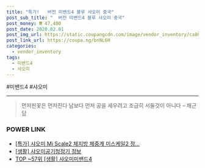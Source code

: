 ```yaml
--- 
title: "특가!   버전 미밴드4 블루 샤오미 중국" 
post_sub_title: "  버전 미밴드4 블루 샤오미 중국" 
post_money: ₩ 47,400 
post_date: 2020.02.01 
post_img_url: https://static.coupangcdn.com/image/vendor_inventory/ca80/a1ebde2e7660ede791935dc1903792845b0d1997c917fa367dda1e34548e.jpg 
post_link_url: https://coupa.ng/bnNL6H 
categories: 
  - vendor_inventory 
tags: 
  - 미밴드4 
  - 샤오미 
--- 
```

  #미밴드4 #샤오미 
<hr> 

> 먼저핀꽃은 먼저진다  남보다 먼저 공을 세우려고 조급히 서둘것이 아니다 – 채근담 


### POWER LINK

* <a href="https://blog.naver.com/an0733/221789285461" target="_blank">[특가] 샤오미 Mi Scale2 체지방 체중계 미스케일2 정...</a>
* <a href="https://blog.naver.com/santokki14/221773998816" target="_blank"> [생활] 샤오미공기청정기 정보 </a>
* <a href="https://blog.naver.com/an0733/221792101169" target="_blank"> TOP ~57위 [생활] 샤오미미밴드4</a>
